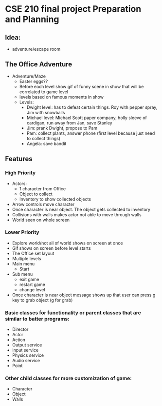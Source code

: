 # CSE 210 final project Preparation and Planning

## Idea: 
- adventure/escape room

## The Office Adventure
- Adventure/Maze
    - Easter eggs??
    - Before each level show gif of funny scene in show that will be correlated to game level
    - levels based on famous moments in show
    - Levels:
        - Dwight level: has to defeat certain things. Roy with pepper spray, Jim with snowballs
        - Michael level: Michael Scott paper company, holly sleeve of cardigan, run away from Jan, save Stanley
        - Jim: prank Dwight, propose to Pam
        - Pam: collect plants, answer phone (first level because just need to collect things)
        - Angela: save bandit

## Features

### High Priority 
- Actors:
    - 1 character from Office
    - Object to collect
    - Inventory to show collected objects
- Arrow controls move character
- Once character is near object. The object gets collected to inventory
- Collisions with walls makes actor not able to move through walls
- World seen on whole screen

### Lower Priority
- Explore world/not all of world shows on screen at once
- Gif shows on screen before level starts
- The Office set layout
- Multiple levels
- Main menu
    - Start
- Sub menu 
    - exit game
    - restart game
    - change level
- Once character is near object message shows up that user can press g key to grab object (g for grab)

### Basic classes for functionality or parent classes that are similar to batter programs:
- Director
- Actor
- Action
- Output service
- Input service
- Physics service
- Audio service
- Point

### Other child classes for more customization of game:
- Character
- Object
- Walls
